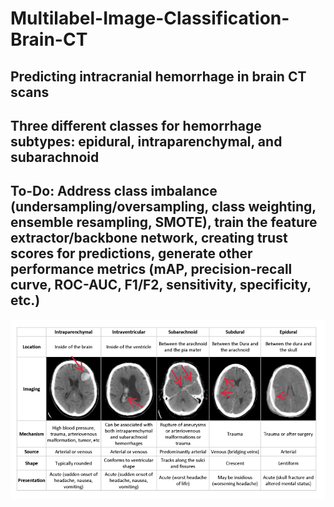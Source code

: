 # Multilabel-Image-Classification-Brain-CT

## Predicting intracranial hemorrhage in brain CT scans

## Three different classes for hemorrhage subtypes: epidural, intraparenchymal, and subarachnoid

## **To-Do**: Address class imbalance (undersampling/oversampling, class weighting, ensemble resampling, SMOTE), train the feature extractor/backbone network, creating trust scores for predictions, generate other performance metrics (mAP, precision-recall curve, ROC-AUC, F1/F2, sensitivity, specificity, etc.)

![example](https://github.com/DrewAfromsky/Multilabel-Image-Classification-Brain-CT/blob/master/ich.png "example") 
